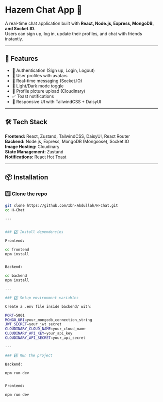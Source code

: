 # Hazem Chat App 💬

A real-time chat application built with **React, Node.js, Express, MongoDB, and Socket.IO**.  
Users can sign up, log in, update their profiles, and chat with friends instantly.  

---

## 🚀 Features
- 🔐 Authentication (Sign up, Login, Logout)
- 👤 User profiles with avatars
- 💬 Real-time messaging (Socket.IO)
- 🌙 Light/Dark mode toggle
- 📸 Profile picture upload (Cloudinary)
- ✅ Toast notifications
- 📱 Responsive UI with TailwindCSS + DaisyUI

---

## 🛠️ Tech Stack
**Frontend:** React, Zustand, TailwindCSS, DaisyUI, React Router  
**Backend:** Node.js, Express, MongoDB (Mongoose), Socket.IO  
**Image Hosting:** Cloudinary  
**State Management:** Zustand  
**Notifications:** React Hot Toast  

---

## 📦 Installation

### 1️⃣ Clone the repo
```bash
git clone https://github.com/Ibn-Abdullah/H-Chat.git
cd H-Chat

---


### 2️⃣ Install dependencies

Frontend:

cd frontend
npm install


Backend:

cd backend
npm install

---

### 3️⃣ Setup environment variables

Create a .env file inside backend/ with:

PORT=5001
MONGO_URI=your_mongodb_connection_string
JWT_SECRET=your_jwt_secret
CLOUDINARY_CLOUD_NAME=your_cloud_name
CLOUDINARY_API_KEY=your_api_key
CLOUDINARY_API_SECRET=your_api_secret

---

### 4️⃣ Run the project

Backend:

npm run dev


Frontend:

npm run dev

